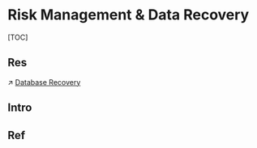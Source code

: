 # Risk Management & Data Recovery

[TOC]



## Res
↗ [Database Recovery](../⚜️%20Database%20System%20Design/DBMS%20Design/Physical%20Database%20Design/Transaction%20Management/Database%20Recovery/Database%20Recovery.md)



## Intro


## Ref


